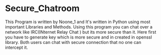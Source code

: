 # Secure_Chatroom
This Program is written by Noone_1 and It's written in Python using most important Libraries and Methods. Using this program you can chat over a network like IRC(INternet Relay Chat ) but its more secure than it. Here first you have to generate key which is more secure and in created in openssl library. Both users can chat with secure connection that no one can intercept it.
